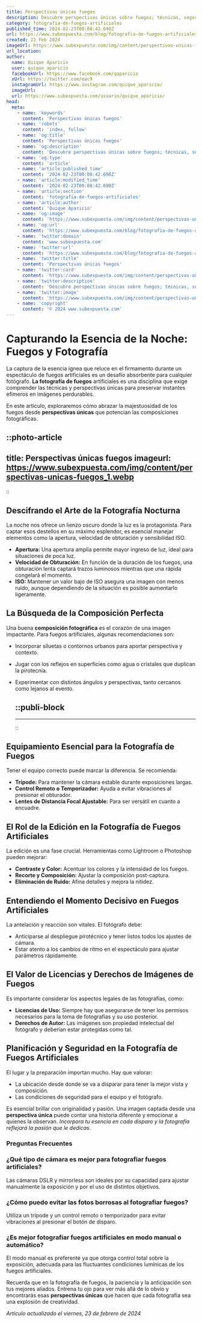 ```yaml
---
title: Perspectivas únicas fuegos
description: Descubre perspectivas únicas sobre fuegos; técnicas, seguridad y belleza visual. Entra para iluminar tu conocimiento y disfrutar responsablemente.
category: fotografia-de-fuegos-artificiales
published_time: 2024-02-23T00:08:42.698Z
url: https://www.subexpuesta.com/blog/fotografia-de-fuegos-artificiales/perspectivas-unicas-fuegos
created: 23 Feb 2024
imageUrl: https://www.subexpuesta.com/img/content/perspectivas-unicas-fuegos_1.webp
url_location:
author:
  name: Quique Aparicio
  user: quique_aparicio
  facebookUrl: https://www.facebook.com/qaparicio
  xUrl: https://twitter.com/eac9
  instagramUrl: https://www.instagram.com/quique_aparicio/
  imageUrl: 
  url: https://www.subexpuesta.com/usuario/quique_aparicio/
head:
  meta:
    - name: 'keywords'
      content: 'Perspectivas únicas fuegos'
    - name: 'robots'
      content: 'index, follow'
    - name: 'og:title'
      content: 'Perspectivas únicas fuegos'
    - name: 'og:description'
      content: 'Descubre perspectivas únicas sobre fuegos; técnicas, seguridad y belleza visual. Entra para iluminar tu conocimiento y disfrutar responsablemente.'
    - name: 'og:type'
      content: 'article'
    - name: 'article:published_time'
      content: '2024-02-23T00:08:42.698Z'
    - name: 'article:modified_time'
      content: '2024-02-23T00:08:42.698Z'
    - name: 'article:section'
      content: 'fotografia-de-fuegos-artificiales'
    - name: 'article:author'
      content: 'Quique Aparicio'
    - name: 'og:image'
      content: 'https://www.subexpuesta.com/img/content/perspectivas-unicas-fuegos_1.webp'
    - name: 'og:url'
      content: 'https://www.subexpuesta.com/blog/fotografia-de-fuegos-artificiales/perspectivas-unicas-fuegos'
    - name: 'twitter:domain'
      content: 'www.subexpuesta.com'
    - name: 'twitter:url'
      content: 'https://www.subexpuesta.com/blog/fotografia-de-fuegos-artificiales/perspectivas-unicas-fuegos'
    - name: 'twitter:title'
      content: 'Perspectivas únicas fuegos'
    - name: 'twitter:card'
      content: 'https://www.subexpuesta.com/img/content/perspectivas-unicas-fuegos_1.webp'
    - name: 'twitter:description'
      content: 'Descubre perspectivas únicas sobre fuegos; técnicas, seguridad y belleza visual. Entra para iluminar tu conocimiento y disfrutar responsablemente.'
    - name: 'twitter:image'
      content: 'https://www.subexpuesta.com/img/content/perspectivas-unicas-fuegos_1.webp'
    - name: 'copyright'
      content: '© 2024 www.subexpuesta.com'
---
```

# Capturando la Esencia de la Noche: Fuegos y Fotografía

La captura de la esencia ígnea que reluce en el firmamento durante un espectáculo de fuegos artificiales es un desafío absorbente para cualquier fotógrafo. **La fotografía de fuegos** artificiales es una disciplina que exige comprender las técnicas y perspectivas únicas para preservar instantes efímeros en imágenes perdurables.

En este artículo, exploraremos cómo abrazar la majestuosidad de los fuegos desde **perspectivas únicas** que potencian las composiciones fotográficas.


::photo-article
---
title: Perspectivas únicas fuegos
imageurl: https://www.subexpuesta.com/img/content/perspectivas-unicas-fuegos_1.webp
---
::


## Descifrando el Arte de la Fotografía Nocturna

La noche nos ofrece un lienzo oscuro donde la luz es la protagonista. Para captar esos destellos en su máximo esplendor, es esencial manejar elementos como la apertura, velocidad de obturación y sensibilidad ISO.

- **Apertura:** Una apertura amplia permite mayor ingreso de luz, ideal para situaciones de poca luz.
- **Velocidad de Obturación:** En función de la duración de los fuegos, una obturación lenta captará trazos luminosos mientras que una rápida congelará el momento.
- **ISO:** Mantener un valor bajo de ISO asegura una imagen con menos ruido, aunque dependiendo de la situación es posible aumentarlo ligeramente.

## La Búsqueda de la Composición Perfecta

Una buena **composición fotográfica** es el corazón de una imagen impactante. Para fuegos artificiales, algunas recomendaciones son:

- Incorporar siluetas o contornos urbanos para aportar perspectiva y contexto.
- Jugar con los reflejos en superficies como agua o cristales que duplican la pirotecnia.
- Experimentar con distintos ángulos y perspectivas, tanto cercanos como lejanos al evento.


  ::publi-block
  ---
  ---
  ::
  
  
## Equipamiento Esencial para la Fotografía de Fuegos

Tener el equipo correcto puede marcar la diferencia. Se recomienda:

- **Trípode:** Para mantener la cámara estable durante exposiciones largas.
- **Control Remoto o Temporizador:** Ayuda a evitar vibraciones al presionar el obturador.
- **Lentes de Distancia Focal Ajustable:** Para ser versátil en cuanto a encuadre.

## El Rol de la Edición en la Fotografía de Fuegos Artificiales

La edición es una fase crucial. Herramientas como Lightroom o Photoshop pueden mejorar:

- **Contraste y Color:** Acentuar los colores y la intensidad de los fuegos.
- **Recorte y Composición:** Ajustar la composición post-captura.
- **Eliminación de Ruido:** Afina detalles y mejora la nitidez.

## Entendiendo el Momento Decisivo en Fuegos Artificiales

La antelación y reacción son vitales. El fotógrafo debe:

- Anticiparse al despliegue pirotécnico y tener listos todos los ajustes de cámara.
- Estar atento a los cambios de ritmo en el espectáculo para ajustar parámetros rápidamente.

## El Valor de Licencias y Derechos de Imágenes de Fuegos

Es importante considerar los aspectos legales de las fotografías, como:

- **Licencias de Uso:** Siempre hay que asegurarse de tener los permisos necesarios para la toma de fotografías y su uso posterior.
- **Derechos de Autor:** Las imágenes son propiedad intelectual del fotógrafo y deberían estar protegidas como tal.

## Planificación y Seguridad en la Fotografía de Fuegos Artificiales

El lugar y la preparación importan mucho. Hay que valorar:

- La ubicación desde donde se va a disparar para tener la mejor vista y composición.
- Las condiciones de seguridad para el equipo y el fotógrafo.

Es esencial brillar con originalidad y pasión. Una imagen captada desde una **perspectiva única** puede contar una historia diferente y emocionar a quienes la observan. *Incorpora tu esencia en cada disparo y la fotografía reflejará la pasión que le dedicas.*

### Preguntas Frecuentes

### ¿Qué tipo de cámara es mejor para fotografiar fuegos artificiales?

Las cámaras DSLR y mirrorless son ideales por su capacidad para ajustar manualmente la exposición y por el uso de distintos objetivos.

### ¿Cómo puedo evitar las fotos borrosas al fotografiar fuegos?

Utiliza un trípode y un control remoto o temporizador para evitar vibraciones al presionar el botón de disparo.

### ¿Es mejor fotografiar fuegos artificiales en modo manual o automático?

El modo manual es preferente ya que otorga control total sobre la exposición, adecuada para las fluctuantes condiciones lumínicas de los fuegos artificiales.

Recuerda que en la fotografía de fuegos, la paciencia y la anticipación son tus mejores aliados. Entrena tu ojo para ver más allá de lo obvio y encontrarás esas **perspectivas únicas** que hacen que cada fotografía sea una explosión de creatividad.

_Artículo actualizado el viernes, 23 de febrero de 2024_